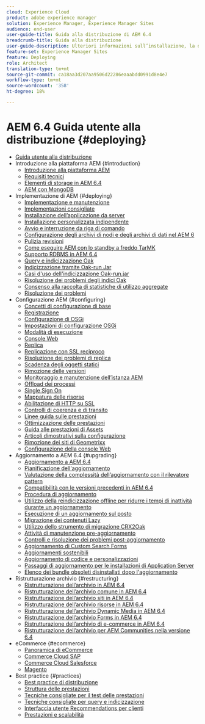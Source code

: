 ```yaml
---
cloud: Experience Cloud
product: adobe experience manager
solution: Experience Manager, Experience Manager Sites
audience: end-user
user-guide-title: Guida alla distribuzione di AEM 6.4
breadcrumb-title: Guida alla distribuzione
user-guide-description: Ulteriori informazioni sull’installazione, la distribuzione e l’architettura di Adobe Experience Manager 6.4, inclusa la distribuzione cloud di Adobe Managed Services.
feature-set: Experience Manager Sites
feature: Deploying
role: Architect
translation-type: tm+mt
source-git-commit: ca18aa3d207aa9506d22286eaaabdd0991d8e4e7
workflow-type: tm+mt
source-wordcount: '358'
ht-degree: 18%

---
```



# AEM 6.4 Guida utente alla distribuzione {#deploying}

+ [Guida utente alla distribuzione](home.md)
+ Introduzione alla piattaforma AEM {#introduction}
   + [Introduzione alla piattaforma AEM](platform.md)
   + [Requisiti tecnici](technical-requirements.md)
   + [Elementi di storage in AEM 6.4](storage-elements-in-aem-6.md)
   + [AEM con MongoDB](aem-with-mongodb.md)
+ Implementazione di AEM {#deploying}
   + [Implementazione e manutenzione](deploy.md)
   + [Implementazioni consigliate](recommended-deploys.md)
   + [Installazione dell’applicazione da server](application-server-install.md)
   + [Installazione personalizzata indipendente](custom-standalone-install.md)
   + [Avvio e interruzione da riga di comando](command-line-start-and-stop.md)
   + [Configurazione degli archivi di nodi e degli archivi di dati nel AEM 6](data-store-config.md)
   + [Pulizia revisioni](revision-cleanup.md)
   + [Come eseguire AEM con lo standby a freddo TarMK](tarmk-cold-standby.md)
   + [Supporto RDBMS in AEM 6.4](rdbms-support-in-aem.md)
   + [Query e indicizzazione Oak](queries-and-indexing.md)
   + [Indicizzazione tramite Oak-run Jar](indexing-via-the-oak-run-jar.md)
   + [Casi d&#39;uso dell&#39;indicizzazione Oak-run.jar](oak-run-indexing-usecases.md)
   + [Risoluzione dei problemi degli indici Oak](troubleshooting-oak-indexes.md)
   + [Consenso alla raccolta di statistiche di utilizzo aggregate](opt-in-aggregated-usage-statistics.md)
   + [Risoluzione dei problemi](troubleshooting.md)
+ Configurazione AEM {#configuring}
   + [Concetti di configurazione di base](configuring.md)
   + [Registrazione](configure-logging.md)
   + [Configurazione di OSGi](configuring-osgi.md)
   + [Impostazioni di configurazione OSGi](osgi-configuration-settings.md)
   + [Modalità di esecuzione](configure-runmodes.md)
   + [Console Web](web-console.md)
   + [Replica](replication.md)
   + [Replicazione con SSL reciproco](mssl-replication.md)
   + [Risoluzione dei problemi di replica](troubleshoot-rep.md)
   + [Scadenza degli oggetti statici](expiration-static-objects.md)
   + [Rimozione delle versioni](version-purging.md)
   + [Monitoraggio e manutenzione dell’istanza AEM](monitoring-and-maintaining.md)
   + [Offload dei processi](offloading.md)
   + [Single Sign On](single-sign-on.md)
   + [Mappatura delle risorse](resource-mapping.md)
   + [Abilitazione di HTTP su SSL](https://experienceleague.adobe.com/docs/experience-manager-64/deploying/configuring/ssl-by-default.html)
   + [Controlli di coerenza e di transito](consistency-check.md)
   + [Linee guida sulle prestazioni](performance-guidelines.md)
   + [Ottimizzazione delle prestazioni](configuring-performance.md)
   + [Guida alle prestazioni di Assets](assets-performance-sizing.md)
   + [Articoli dimostrativi sulla configurazione](ht-deploy.md)
   + [Rimozione dei siti di Geometrixx](removing-the-geometrixx-sites.md)
   + [Configurazione della console Web](configuring-web-console.md)
+ Aggiornamento a AEM 6.4 {#upgrading}
   + [Aggiornamento a AEM 6.4](upgrade.md)
   + [Pianificazione dell&#39;aggiornamento](upgrade-planning.md)
   + [Valutazione della complessità dell’aggiornamento con il rilevatore pattern](pattern-detector.md)
   + [Compatibilità con le versioni precedenti in AEM 6.4](backward-compatibility.md)
   + [Procedura di aggiornamento](upgrade-procedure.md)
   + [Utilizzo della reindicizzazione offline per ridurre i tempi di inattività durante un aggiornamento](upgrade-offline-reindexing.md)
   + [Esecuzione di un aggiornamento sul posto](in-place-upgrade.md)
   + [Migrazione dei contenuti Lazy](lazy-content-migration.md)
   + [Utilizzo dello strumento di migrazione CRX2Oak](using-crx2oak.md)
   + [Attività di manutenzione pre-aggiornamento](pre-upgrade-maintenance-tasks.md)
   + [Controlli e risoluzione dei problemi post-aggiornamento](post-upgrade-checks-and-troubleshooting.md)
   + [Aggiornamento di Custom Search Forms](upgrading-custom-search-forms.md)
   + [Aggiornamenti sostenibili](sustainable-upgrades.md)
   + [Aggiornamento di codice e personalizzazioni](upgrading-code-and-customizations.md)
   + [Passaggi di aggiornamento per le installazioni di Application Server](app-server-upgrade.md)
   + [Elenco dei bundle obsoleti disinstallati dopo l&#39;aggiornamento](obsolete-bundles.md)
+ Ristrutturazione archivio {#restructuring}
   + [Ristrutturazione dell’archivio in AEM 6.4](repository-restructuring.md)
   + [Ristrutturazione dell’archivio comune in AEM 6.4](all-repository-restructuring-in-aem-6-4.md)
   + [Ristrutturazione dell’archivio siti in AEM 6.4](sites-repository-restructuring-in-aem-6-4.md)
   + [Ristrutturazione dell’archivio risorse in AEM 6.4](assets-repository-restructuring-in-aem-6-4.md)
   + [Ristrutturazione dell’archivio Dynamic Media in AEM 6.4](dynamicmedia-repository-restructuring-in-aem-6-4.md)
   + [Ristrutturazione dell’archivio Forms in AEM 6.4](forms-repository-restructuring-in-aem-6-4.md)
   + [Ristrutturazione dell’archivio di e-commerce in AEM 6.4](ecommerce-repository-restructuring-in-aem-6-4.md)
   + [Ristrutturazione dell’archivio per AEM Communities nella versione 6.4](communities-repository-restructuring-in-aem-6-4.md)
+ eCommerce {#ecommerce}
   + [Panoramica di eCommerce](ecommerce.md)
   + [Commerce Cloud SAP](sap-commerce-cloud.md)
   + [Commerce Cloud Salesforce](https://github.com/adobe/commerce-salesforce)
   + [Magento](https://www.adobe.io/apis/experiencecloud/commerce-integration-framework/integrations.html#!AdobeDocs/commerce-cif-documentation/master/integrations/02-AEM-Magento.md)
+ Best practice   {#practices}
   + [Best practice di distribuzione](best-practices.md)
   + [Struttura delle prestazioni](performance-tree.md)
   + [Tecniche consigliate per il test delle prestazioni](best-practices-for-performance-testing.md)
   + [Tecniche consigliate per query e indicizzazione](best-practices-for-queries-and-indexing.md)
   + [Interfaccia utente Recommendations per clienti](ui-recommendations.md)
   + [Prestazioni e scalabilità](performance.md)


<!--

To be removed:
[Quickstart for AEM Screens](setting-up-a-basic-project-screens.md)
[Device Control Center](device-control-center.md)
[repository-restructuring-in-aem64](repository-restructuring-in-aem64.md)
[Web Console] (configuring-web-console.md)
[Configuring and Deploying AEM Screens](configuring-screens-introduction.md)
[Kickstart Guide](kickstart-for-aem-screens.md)
/help/sites/deploying/using/performance-lp.md
/help/sites-deploying/do-not-delete-performance-guidelines-pdf.md
/help/sites-deploying/removing-the-geometrixx-sites.md
/help/sites-deploying/consistency-check.md

Redirects:
[(Enabling HTTP Over SSL)](config-ssl.md) redirect to /content/help/en/experience-manager/6-4/sites-administering/ssl-by-default
-->
